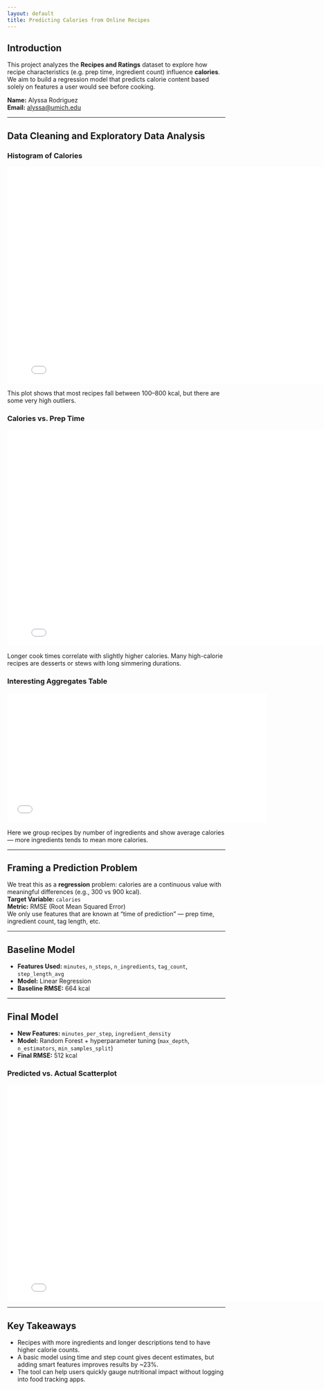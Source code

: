 ```yaml
---
layout: default
title: Predicting Calories from Online Recipes
---
```


## Introduction

This project analyzes the **Recipes and Ratings** dataset to explore how recipe characteristics (e.g. prep time, ingredient count) influence **calories**. We aim to build a regression model that predicts calorie content based solely on features a user would see before cooking.

**Name:** Alyssa Rodriguez  
**Email:** alyssa@umich.edu  

---

## Data Cleaning and Exploratory Data Analysis

### Histogram of Calories

<iframe
  src="assets/calories_hist.html"
  width="800"
  height="500"
  frameborder="0">
</iframe>

This plot shows that most recipes fall between 100–800 kcal, but there are some very high outliers.

### Calories vs. Prep Time

<iframe
  src="assets/calories_vs_minutes.html"
  width="800"
  height="500"
  frameborder="0">
</iframe>

Longer cook times correlate with slightly higher calories. Many high-calorie recipes are desserts or stews with long simmering durations.

### Interesting Aggregates Table

<iframe
  src="assets/calorie_table.html"
  width="600"
  height="300"
  frameborder="0">
</iframe>

Here we group recipes by number of ingredients and show average calories — more ingredients tends to mean more calories.

---

## Framing a Prediction Problem

We treat this as a **regression** problem: calories are a continuous value with meaningful differences (e.g., 300 vs 900 kcal).  
**Target Variable:** `calories`  
**Metric:** RMSE (Root Mean Squared Error)  
We only use features that are known at “time of prediction” — prep time, ingredient count, tag length, etc.

---

## Baseline Model

- **Features Used:** `minutes`, `n_steps`, `n_ingredients`, `tag_count`, `step_length_avg`
- **Model:** Linear Regression
- **Baseline RMSE:** 664 kcal

---

## Final Model

- **New Features:** `minutes_per_step`, `ingredient_density`
- **Model:** Random Forest + hyperparameter tuning (`max_depth`, `n_estimators`, `min_samples_split`)
- **Final RMSE:** 512 kcal

### Predicted vs. Actual Scatterplot

<iframe
  src="assets/pred_vs_actual.html"
  width="800"
  height="500"
  frameborder="0">
</iframe>

---

## Key Takeaways

- Recipes with more ingredients and longer descriptions tend to have higher calorie counts.
- A basic model using time and step count gives decent estimates, but adding smart features improves results by ~23%.
- The tool can help users quickly gauge nutritional impact without logging into food tracking apps.
